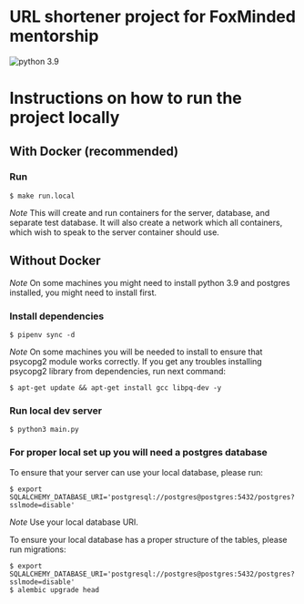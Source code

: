 # URL shortener project for FoxMinded mentorship

![python 3.9](https://img.shields.io/badge/python:-3.9-yellow.svg)

# Instructions on how to run the project locally

## With Docker (recommended)

### Run

    $ make run.local

_Note_ This will create and run containers for the server, database, and 
separate test database. It will also create a network which
all containers, which wish to speak to the server container should use.


## Without Docker

_Note_ On some machines you might need to install python 3.9 and 
postgres installed, you might need to install first.

### Install dependencies

    $ pipenv sync -d

_Note_ On some machines you will be needed to install to ensure that psycopg2 module works correctly.
If you get any troubles installing psycopg2 library from dependencies, run next command:

    $ apt-get update && apt-get install gcc libpq-dev -y

### Run local dev server
    
    $ python3 main.py

### For proper local set up you will need a postgres database
To ensure that your server can use your local database, please run:
    
    $ export SQLALCHEMY_DATABASE_URI='postgresql://postgres@postgres:5432/postgres?sslmode=disable'

_Note_ Use your local database URI.

To ensure your local database has a proper structure of the tables, please run migrations:
    
    $ export SQLALCHEMY_DATABASE_URI='postgresql://postgres@postgres:5432/postgres?sslmode=disable'
    $ alembic upgrade head

